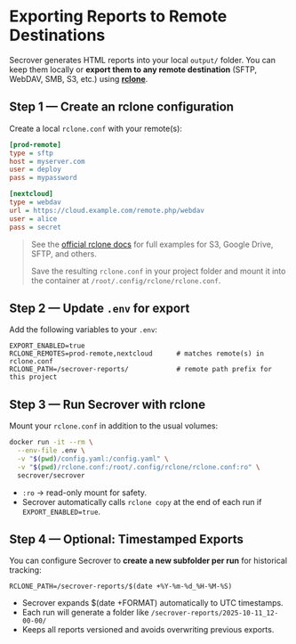 # Exporting Reports to Remote Destinations

Secrover generates HTML reports into your local `output/` folder. You can keep them locally or **export them to any remote destination** (SFTP, WebDAV, SMB, S3, etc.) using **[rclone](https://rclone.org/)**.

## Step 1 — Create an rclone configuration

Create a local `rclone.conf` with your remote(s):

```ini
[prod-remote]
type = sftp
host = myserver.com
user = deploy
pass = mypassword

[nextcloud]
type = webdav
url = https://cloud.example.com/remote.php/webdav
user = alice
pass = secret
```

> See the [official rclone docs](https://rclone.org/docs/) for full examples for S3, Google Drive, SFTP, and others.
>
> Save the resulting `rclone.conf` in your project folder and mount it into the container at `/root/.config/rclone/rclone.conf`.

## Step 2 — Update `.env` for export

Add the following variables to your `.env`:

```env
EXPORT_ENABLED=true
RCLONE_REMOTES=prod-remote,nextcloud      # matches remote(s) in rclone.conf
RCLONE_PATH=/secrover-reports/            # remote path prefix for this project
```

## Step 3 — Run Secrover with rclone

Mount your `rclone.conf` in addition to the usual volumes:

```bash
docker run -it --rm \
  --env-file .env \
  -v "$(pwd)/config.yaml:/config.yaml" \
  -v "$(pwd)/rclone.conf:/root/.config/rclone/rclone.conf:ro" \
  secrover/secrover
```

* `:ro` → read-only mount for safety.
* Secrover automatically calls `rclone copy` at the end of each run if `EXPORT_ENABLED=true`.

## Step 4 — Optional: Timestamped Exports

You can configure Secrover to **create a new subfolder per run** for historical tracking:

```
RCLONE_PATH=/secrover-reports/$(date +%Y-%m-%d_%H-%M-%S)
```

* Secrover expands $(date +FORMAT) automatically to UTC timestamps.
* Each run will generate a folder like `/secrover-reports/2025-10-11_12-00-00/`
* Keeps all reports versioned and avoids overwriting previous exports.
